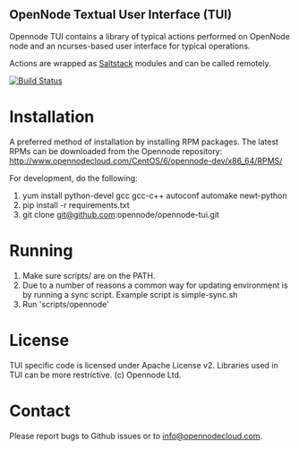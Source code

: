 OpenNode Textual User Interface (TUI)
-------------------------------------

Opennode TUI contains a library of typical actions performed on OpenNode node and an ncurses-based user interface for typical operations.

Actions are wrapped as [Saltstack](http://saltstack.com/) modules and can be called remotely.

[![Build Status](https://gate1.hep.kbfi.ee:10000/job/opennode-tui/badge/icon)](https://gate1.hep.kbfi.ee:10000/job/opennode-tui/)

Installation
============

A preferred method of installation by installing RPM packages. The latest RPMs can be downloaded from the Opennode repository: http://www.opennodecloud.com/CentOS/6/opennode-dev/x86_64/RPMS/

For development, do the following:

 1. yum install python-devel gcc gcc-c++ autoconf automake newt-python
 2. pip install -r requirements.txt
 3. git clone git@github.com:opennode/opennode-tui.git

Running
=======
 1. Make sure scripts/ are on the PATH.
 2. Due to a number of reasons a common way for updating environment is by running a sync script. Example script is simple-sync.sh
 3. Run 'scripts/opennode'


License
=======

TUI specific code is licensed under Apache License v2. Libraries used in TUI can be more restrictive.
(c) Opennode Ltd.

Contact
=======

Please report bugs to Github issues or to info@opennodecloud.com.
